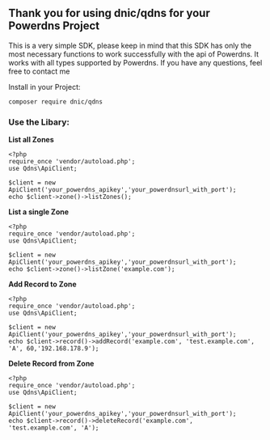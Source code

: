 ## Thank you for using dnic/qdns for your Powerdns Project
This is a very simple SDK, please keep in mind that this SDK has only the most necessary functions to work successfully with the api of Powerdns.
It works with all types supported by Powerdns.
If you have any questions, feel free to contact me 

Install in your Project:
```
composer require dnic/qdns
```
### Use the Libary:
 
**List all Zones**
```
<?php
require_once 'vendor/autoload.php';
use Qdns\ApiClient;

$client = new ApiClient('your_powerdns_apikey','your_powerdnsurl_with_port');
echo $client->zone()->listZones();
```


**List a single Zone**
```
<?php
require_once 'vendor/autoload.php';
use Qdns\ApiClient;

$client = new ApiClient('your_powerdns_apikey','your_powerdnsurl_with_port');
echo $client->zone()->listZone('example.com');
```
**Add Record to Zone**
```
<?php
require_once 'vendor/autoload.php';
use Qdns\ApiClient;

$client = new ApiClient('your_powerdns_apikey','your_powerdnsurl_with_port');
echo $client->record()->addRecord('example.com', 'test.example.com', 'A', 60,'192.168.178.9');
```
**Delete Record from Zone**
```
<?php
require_once 'vendor/autoload.php';
use Qdns\ApiClient;

$client = new ApiClient('your_powerdns_apikey','your_powerdnsurl_with_port');
echo $client->record()->deleteRecord('example.com', 'test.example.com', 'A');
```
